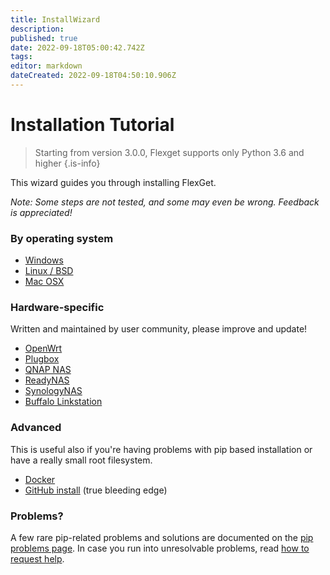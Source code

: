 ```yaml
---
title: InstallWizard
description: 
published: true
date: 2022-09-18T05:00:42.742Z
tags: 
editor: markdown
dateCreated: 2022-09-18T04:50:10.906Z
---
```


# Installation Tutorial
> Starting from version 3.0.0, Flexget supports only Python 3.6 and higher
{.is-info}

This wizard guides you through installing FlexGet.

*Note: Some steps are not tested, and some may even be wrong. Feedback is appreciated!*

### By operating system

 * [Windows](/InstallWizard/Windows)
 * [Linux / BSD](/InstallWizard/Linux)
 * [Mac OSX](/InstallWizard/OSX)

### Hardware-specific

Written and maintained by user community, please improve and update!

 * [OpenWrt](/InstallWizard/OpenWrt)
 * [Plugbox](/InstallWizard/Plugbox)
 * [QNAP NAS](/InstallWizard/QNAP)
 * [ReadyNAS](/InstallWizard/ReadyNAS)
 * [SynologyNAS](/InstallWizard/SynologyNAS)
 * [Buffalo Linkstation](/InstallWizard/BuffaloLinkstation)

### Advanced
This is useful also if you're having problems with pip based installation or have a really small root filesystem.

 * [Docker](/InstallWizard/Docker)
 * [GitHub install](/GitHubInstall) (true bleeding edge)

### Problems?

A few rare pip-related problems and solutions are documented on the [pip problems page](/PipProblems).
In case you run into unresolvable problems, read [how to request help](/NeedHelp).